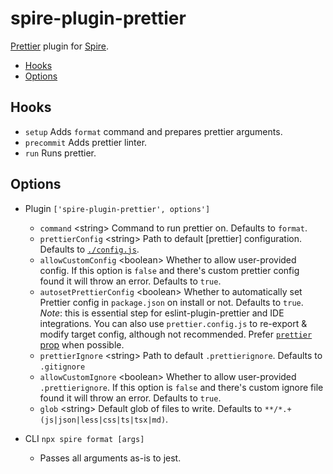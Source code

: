 # spire-plugin-prettier

[Prettier](https://prettier.io/) plugin for
[Spire](https://github.com/researchgate/spire).

<!-- START doctoc generated TOC please keep comment here to allow auto update -->
<!-- DON'T EDIT THIS SECTION, INSTEAD RE-RUN doctoc TO UPDATE -->

- [Hooks](#hooks)
- [Options](#options)

<!-- END doctoc generated TOC please keep comment here to allow auto update -->

## Hooks

- `setup` Adds `format` command and prepares prettier arguments.
- `precommit` Adds prettier linter.
- `run` Runs prettier.

## Options

- Plugin `['spire-plugin-prettier', options']`

  - `command` \<string\> Command to run prettier on. Defaults to `format`.
  - `prettierConfig` \<string\> Path to default [prettier] configuration.
    Defaults to [`./config.js`](./config.js).
  - `allowCustomConfig` \<boolean\> Whether to allow user-provided config. If
    this option is `false` and there's custom prettier config found it will
    throw an error. Defaults to `true`.
  - `autosetPrettierConfig` \<boolean\> Whether to automatically set Prettier
    config in `package.json` on install or not. Defaults to `true`. _Note_: this
    is essential step for eslint-plugin-prettier and IDE integrations. You can
    also use `prettier.config.js` to re-export & modify target config, although
    not recommended. Prefer
    [`prettier` prop](https://prettier.io/docs/en/configuration.html#sharing-configurations)
    when possible.
  - `prettierIgnore` \<string\> Path to default `.prettierignore`. Defaults to
    `.gitignore`
  - `allowCustomIgnore` \<boolean\> Whether to allow user-provided
    `.prettierignore`. If this option is `false` and there's custom ignore file
    found it will throw an error. Defaults to `true`.
  - `glob` \<string\> Default glob of files to write. Defaults to
    `**/*.+(js|json|less|css|ts|tsx|md)`.

- CLI `npx spire format [args]`
  - Passes all arguments as-is to jest.

